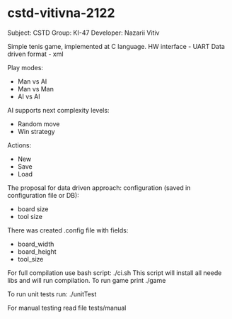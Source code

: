 # cstd-vitivna-2122

Subject: CSTD
Group: KI-47
Developer: Nazarii Vitiv

Simple tenis game, implemented at C language.
HW interface - UART
Data driven format - xml

Play modes:
* Man vs AI
* Man vs Man
* AI vs AI

AI supports next complexity levels:
* Random move
* Win strategy

Actions:
* New
* Save
* Load

The proposal for data driven approach: configuration (saved in configuration file or DB):
* board size
* tool size

There was created .config file with fields:
* board_width
* board_height
* tool_size

For full compilation use bash script:
./ci.sh
This script will install all neede libs and will run compilation.
To run game print ./game

To run unit tests run: ./unitTest

For manual testing read file tests/manual
